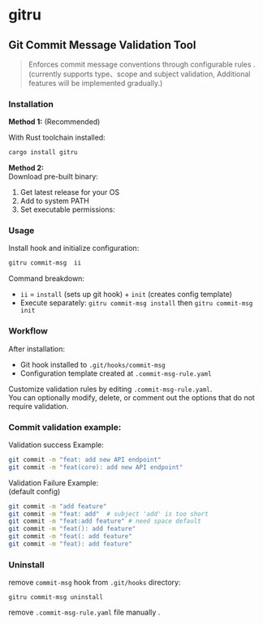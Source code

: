 # gitru

## Git Commit Message Validation Tool

> Enforces commit message conventions through configurable rules .  
(currently supports type、scope and subject validation, Additional features will be implemented gradually.)

### Installation

**Method 1:** (Recommended)

With Rust toolchain installed:

```bash
cargo install gitru
```

**Method 2:**  
Download pre-built binary:

1. Get latest release for your OS
2. Add to system PATH
3. Set executable permissions:

### Usage

Install hook and initialize configuration:

```bash
gitru commit-msg  ii
```

Command breakdown:

* `ii` = `install` (sets up git hook) + `init` (creates config template)
* Execute separately: `gitru commit-msg install` then `gitru commit-msg init`

### Workflow

After installation:

* Git hook installed to `.git/hooks/commit-msg `
* Configuration template created at `.commit-msg-rule.yaml`

Customize validation rules by editing `.commit-msg-rule.yaml`.  
You can optionally modify, delete, or comment out the options that do not require validation.

### Commit validation example:

Validation success Example:

```bash
git commit -m "feat: add new API endpoint"
git commit -m "feat(core): add new API endpoint"
```

Validation Failure Example:   
(default config)

```bash
git commit -m "add feature"
git commit -m "feat: add"  # subject 'add' is too short
git commit -m "feat:add feature" # need space default
git commit -m "feat(): add feature"
git commit -m "feat(: add feature"
git commit -m "feat): add feature"
```

### Uninstall

remove `commit-msg` hook from `.git/hooks` directory:

```shell
gitru commit-msg uninstall
```

remove `.commit-msg-rule.yaml` file manually .
